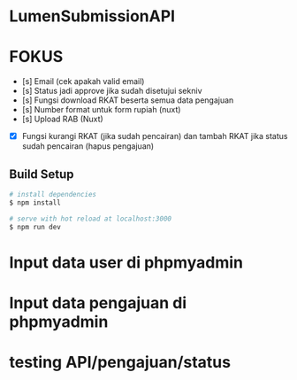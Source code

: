 # LumenSubmissionAPI
# FOKUS
- [s] Email (cek apakah valid email)
- [s] Status jadi approve jika sudah disetujui sekniv
- [s] Fungsi download RKAT beserta semua data pengajuan
- [s] Number format untuk form rupiah (nuxt)
- [s] Upload RAB (Nuxt)
- [x] Fungsi kurangi RKAT (jika sudah pencairan) dan tambah RKAT jika status sudah pencairan (hapus pengajuan)


## Build Setup

```bash
# install dependencies
$ npm install

# serve with hot reload at localhost:3000
$ npm run dev

```
# Input data user di phpmyadmin
# Input data pengajuan di phpmyadmin
# testing API/pengajuan/status

